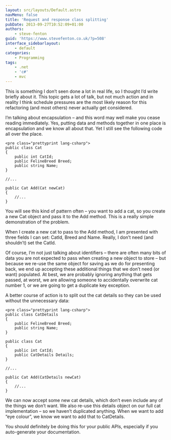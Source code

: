 ```yaml
---
layout: src/layouts/Default.astro
navMenu: false
title: 'Request and response class splitting'
pubDate: 2013-09-27T10:52:09+01:00
authors:
    - steve-fenton
guid: 'https://www.stevefenton.co.uk/?p=508'
interface_sidebarlayout:
    - default
categories:
    - Programming
tags:
    - .net
    - 'c#'
    - mvc
---
```


This is something I don’t seen done a lot in real life, so I thought I’d write briefly about it. This topic gets a lot of talk, but not much action and in reality I think schedule pressures are the most likely reason for this refactoring (and most others) never actually get considered.

I’m talking about encapsulation – and this word may well make you cease reading immediately. Yes, putting data and methods together in one place is encapsulation and we know all about that. Yet I still see the following code all over the place.

```
<pre class="prettyprint lang-csharp">
public class Cat
{
    public int CatId;
    public FelineBreed Breed;
    public string Name;
}

//...

public Cat Add(Cat newCat)
{
    //...
}
```
You will see this kind of pattern often – you want to add a cat, so you create a new Cat object and pass it to the Add method. This is a really simple demonstration of the problem.

When I create a new cat to pass to the Add method, I am presented with three fields I can set: CatId, Breed and Name. Really, I don’t need (and shouldn’t) set the CatId.

Of course, I’m not just talking about identifiers – there are often many bits of data you are not expected to pass when creating a new object to store – but because we re-use the same object for saving as we do for presenting back, we end up accepting these additional things that we don’t need (or want) populated. At best, we are probably ignoring anything that gets passed, at worst, we are allowing someone to accidentally overwrite cat number 1, or we are going to get a duplicate key exception.

A better course of action is to split out the cat details so they can be used without the unnecessary data:

```
<pre class="prettyprint lang-csharp">
public class CatDetails
{
    public FelineBreed Breed;
    public string Name;
}

public class Cat
{
    public int CatId;
    public CatDetails Details;
}

//...

public Cat Add(CatDetails newCat)
{
    //...
}
```
We can now accept some new cat details, which don’t even include any of the things we don’t want. We also re-use this details object on our full cat implementation – so we haven’t duplicated anything. When we want to add “eye colour”, we know we want to add that to CatDetails.

You should definitely be doing this for your public APIs, especially if you auto-generate your documentation.